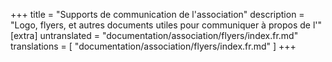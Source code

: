 +++
title = "Supports de communication de l'association"
description = "Logo, flyers, et autres documents utiles pour communiquer à propos de l'"
[extra]
untranslated = "documentation/association/flyers/index.fr.md"
translations = [
    "documentation/association/flyers/index.fr.md"
]
+++
